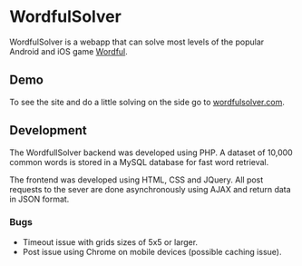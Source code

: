 ﻿# WordfulSolver
WordfulSolver is a webapp that can solve most levels of the popular Android and iOS game [Wordful](https://play.google.com/store/apps/details?id=com.smartupinc.games.wordful).

## Demo
To see the site and do a little solving on the side go to [wordfulsolver.com](http://wordfulsolver.com).

## Development
The WordfullSolver backend was developed using PHP. A dataset of 10,000 common words is stored in a MySQL database for fast word retrieval. 

The frontend was developed using HTML, CSS and JQuery. All post requests to the sever are done asynchronously using AJAX and return data in JSON format.

### Bugs
* Timeout issue with grids sizes of 5x5 or larger.
* Post issue using Chrome on mobile devices (possible caching issue).
